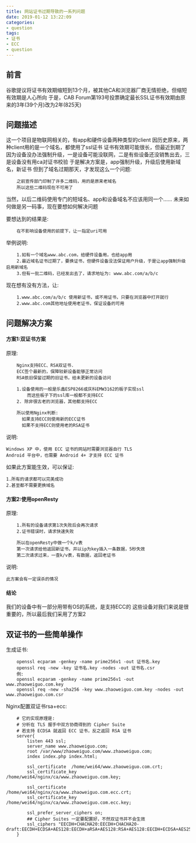 ```yaml
---
title: 网站证书过期导致的一系列问题
date: 2019-01-12 13:22:09
categories:
- question
tags:
- 证书
- ECC
- question
---
```


## 前言

谷歌提议将证书有效期缩短到13个月，被其他CA和浏览器厂商无情拒绝，但缩短有效期是人心所向
于是，CAB Forum第193号投票确定最长SSL证书有效期由原来的3年(39个月)改为2年(825天)

## 问题描述

这一个项目是物联网相关的，有app和硬件设备两种类型的client
因历史原来，两种client用的是一个域名，都使用了ssl证书
证书有效期可能很长，但最近到期了
因为设备没办法强制升级，一是设备可能没联网，二是有些设备还没销售出去，三是设备没有用ca对证书校验
于是解决方案是，app强制升级，升级后使用新域名，新证书
但到了域名过期那天，才发现这么一个问题:

```
    之前宣传部门印制了许多二维码，用的是原来老域名
    所以这些二维码现在不可用了
```

当然，以后二维码使用专门的短域名、app和设备域名不应该用同一个……
未来如何做是另一码事，现在要想如何解决问题

要想达到的结果是:

```
    在不影响设备使用的前提下，让一指定uri可用
```

举例说明:

```
    1.如有一个域名www.abc.com，给硬件设备用，也给app用
    2.最近域名证书过期了，要换证书，但硬件设备没法保证用户升级，于是让app强制升级启用新域名
    3.但有一批二维码，已经发出去了，请求地址为: www.abc.com/a/b/c
```

现在想有没有方法，让:

```
    1.www.abc.com/a/b/c 使用新证书，或不用证书，只要在浏览器中打开就行
    2.www.abc.com其他地址使用老证书，保证设备的可用
```

## 问题解决方案

#### 方案1:双证书方案

原理:

```
    Nginx支持ECC、RSA双证书. 
    ECC签个最新的，保障较新设备能够正常访问
    RSA依旧保留过期的旧证书，给未更新的设备访问

    1.设备使用的一般是乐鑫ESP8266或庆科EMW3162的板子实现ssl
        而这些板子下的ssl库一般都不支持ECC
    2. 除非很古老的浏览器，其他都支持ECC

    所以使用Nginx判断:
      如果支持ECC则使用新的ECC证书
      如果不支持ECC则使用老的RSA证书
```

说明:
  
    Windows XP 中，使用 ECC 证书的网站时需要浏览器自行 TLS
    Android 平台中，也需要 Android 4+ 才支持 ECC 证书

如果此方案能生效，可以保证:

    1.所有的请求都可以完美成功
    2.甚至都不需要更换域名

#### 方案2:使用openResty

原理:

```
    1.所有的设备请求第1次失败后会再次请求
    2.证书错误时，请求快速失败

    所以在openResty中做一个k/v表
    第一次请求给他返回新证书，并以ip为key插入一条数据，5秒失效
    第二次请求过来，一查k/v表，有数据，返回老证书
```

说明:

    此方案会有一定误杀的情况

#### 结论

我们的设备中有一部分用带有OS的系统，是支持ECC的
这些设备对我们来说是很重要的，所以最后我们采用了方案2


## 双证书的一些简单操作

生成证书:

```
    openssl ecparam -genkey -name prime256v1 -out 证书名.key
    openssl req -new -key 证书名.key -nodes -out 证书名.csr
    例:
    openssl ecparam -genkey -name prime256v1 -out www.zhaoweiguo.com.key
    openssl req -new -sha256 -key www.zhaoweiguo.com.key -nodes -out www.zhaoweiguo.com.csr
```

Nginx配置双证书rsa+ecc:

```
    # 它的实现原理是:
    # 分析在 TLS 握手中双方协商得到的 Cipher Suite
    # 若支持 ECDSA 就返回 ECC 证书，反之返回 RSA 证书
    server{
        listen 443 ssl;
        server_name www.zhaoweiguo.com;
        root /var/www/zhaoweiguo.com/www.zhaoweiguo.com;
        index index.php index.html;

        ssl_certificate  /home/wei64/www.zhaoweiguo.com.crt;
        ssl_certificate_key  /home/wei64/nginx/ca/www.zhaoweiguo.com.key;

        ssl_certificate  /home/wei64/nginx/ca/www.zhaoweiguo.com.ecc.crt;
        ssl_certificate_key  /home/wei64/nginx/ca/www.zhaoweiguo.com.ecc.key;

        ssl_prefer_server_ciphers on;
        ## Cipher Suites 一定要配置好，不然双证书并不会生效
        ssl_ciphers "EECDH+CHACHA20:EECDH+CHACHA20-draft:EECDH+ECDSA+AES128:EECDH+aRSA+AES128:RSA+AES128:EECDH+ECDSA+AES256:EECDH+aRSA+AES256:RSA+AES256:EECDH+ECDSA+3DES:EECDH+aRSA+3DES:RSA+3DES";
    }
```




